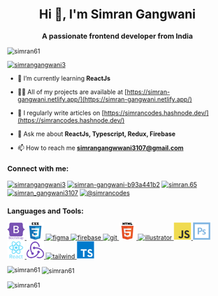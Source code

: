 <h1 align="center">Hi 👋, I'm Simran Gangwani</h1>
<h3 align="center">A passionate frontend developer from India</h3>

<p align="left"> <img src="https://komarev.com/ghpvc/?username=simran61&label=Profile%20views&color=0e75b6&style=flat" alt="simran61" /> </p>

<p align="left"> <a href="https://twitter.com/simrangangwani3" target="blank"><img src="https://img.shields.io/twitter/follow/simrangangwani3?logo=twitter&style=for-the-badge" alt="simrangangwani3" /></a> </p>

- 🌱 I’m currently learning **ReactJs**

- 👨‍💻 All of my projects are available at [https://simran-gangwani.netlify.app/](https://simran-gangwani.netlify.app/)

- 📝 I regularly write articles on [https://simrancodes.hashnode.dev/](https://simrancodes.hashnode.dev/)

- 💬 Ask me about **ReactJs, Typescript, Redux, Firebase**

- 📫 How to reach me **simrangangwwani3107@gmail.com**

<h3 align="left">Connect with me:</h3>
<p align="left">
<a href="https://twitter.com/simrangangwani3" target="blank"><img align="center" src="https://raw.githubusercontent.com/rahuldkjain/github-profile-readme-generator/master/src/images/icons/Social/twitter.svg" alt="simrangangwani3" height="30" width="40" /></a>
<a href="https://linkedin.com/in/simran-gangwani-b93a441b2" target="blank"><img align="center" src="https://raw.githubusercontent.com/rahuldkjain/github-profile-readme-generator/master/src/images/icons/Social/linked-in-alt.svg" alt="simran-gangwani-b93a441b2" height="30" width="40" /></a>
<a href="https://codesandbox.com/simran.65" target="blank"><img align="center" src="https://raw.githubusercontent.com/rahuldkjain/github-profile-readme-generator/master/src/images/icons/Social/codesandbox.svg" alt="simran.65" height="30" width="40" /></a>
<a href="https://instagram.com/simran_gangwani3107" target="blank"><img align="center" src="https://raw.githubusercontent.com/rahuldkjain/github-profile-readme-generator/master/src/images/icons/Social/instagram.svg" alt="simran_gangwani3107" height="30" width="40" /></a>
<a href="https://hashnode.com/@simrancodes" target="blank"><img align="center" src="https://raw.githubusercontent.com/rahuldkjain/github-profile-readme-generator/master/src/images/icons/Social/hashnode.svg" alt="@simrancodes" height="30" width="40" /></a>
</p>

<h3 align="left">Languages and Tools:</h3>
<p align="left"> <a href="https://getbootstrap.com" target="_blank" rel="noreferrer"> <img src="https://raw.githubusercontent.com/devicons/devicon/master/icons/bootstrap/bootstrap-plain-wordmark.svg" alt="bootstrap" width="40" height="40"/> </a> <a href="https://www.w3schools.com/css/" target="_blank" rel="noreferrer"> <img src="https://raw.githubusercontent.com/devicons/devicon/master/icons/css3/css3-original-wordmark.svg" alt="css3" width="40" height="40"/> </a> <a href="https://www.figma.com/" target="_blank" rel="noreferrer"> <img src="https://www.vectorlogo.zone/logos/figma/figma-icon.svg" alt="figma" width="40" height="40"/> </a> <a href="https://firebase.google.com/" target="_blank" rel="noreferrer"> <img src="https://www.vectorlogo.zone/logos/firebase/firebase-icon.svg" alt="firebase" width="40" height="40"/> </a> <a href="https://git-scm.com/" target="_blank" rel="noreferrer"> <img src="https://www.vectorlogo.zone/logos/git-scm/git-scm-icon.svg" alt="git" width="40" height="40"/> </a> <a href="https://www.w3.org/html/" target="_blank" rel="noreferrer"> <img src="https://raw.githubusercontent.com/devicons/devicon/master/icons/html5/html5-original-wordmark.svg" alt="html5" width="40" height="40"/> </a> <a href="https://www.adobe.com/in/products/illustrator.html" target="_blank" rel="noreferrer"> <img src="https://www.vectorlogo.zone/logos/adobe_illustrator/adobe_illustrator-icon.svg" alt="illustrator" width="40" height="40"/> </a> <a href="https://developer.mozilla.org/en-US/docs/Web/JavaScript" target="_blank" rel="noreferrer"> <img src="https://raw.githubusercontent.com/devicons/devicon/master/icons/javascript/javascript-original.svg" alt="javascript" width="40" height="40"/> </a> <a href="https://www.photoshop.com/en" target="_blank" rel="noreferrer"> <img src="https://raw.githubusercontent.com/devicons/devicon/master/icons/photoshop/photoshop-line.svg" alt="photoshop" width="40" height="40"/> </a> <a href="https://reactjs.org/" target="_blank" rel="noreferrer"> <img src="https://raw.githubusercontent.com/devicons/devicon/master/icons/react/react-original-wordmark.svg" alt="react" width="40" height="40"/> </a> <a href="https://redux.js.org" target="_blank" rel="noreferrer"> <img src="https://raw.githubusercontent.com/devicons/devicon/master/icons/redux/redux-original.svg" alt="redux" width="40" height="40"/> </a> <a href="https://tailwindcss.com/" target="_blank" rel="noreferrer"> <img src="https://www.vectorlogo.zone/logos/tailwindcss/tailwindcss-icon.svg" alt="tailwind" width="40" height="40"/> </a> <a href="https://www.typescriptlang.org/" target="_blank" rel="noreferrer"> <img src="https://raw.githubusercontent.com/devicons/devicon/master/icons/typescript/typescript-original.svg" alt="typescript" width="40" height="40"/> </a> </p>

<p><img align="left" src="https://github-readme-stats.vercel.app/api/top-langs?username=simran61&show_icons=true&locale=en&layout=compact" alt="simran61" /></p>

<p>&nbsp;<img align="center" src="https://github-readme-stats.vercel.app/api?username=simran61&show_icons=true&locale=en" alt="simran61" /></p>

<p><img align="center" src="https://github-readme-streak-stats.herokuapp.com/?user=simran61&" alt="simran61" /></p>
